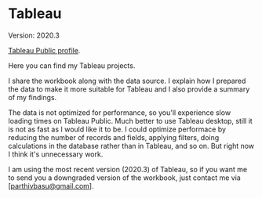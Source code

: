 # Tableau 

Version: 2020.3

[Tableau Public profile](https://public.tableau.com/profile/parthivbasu).

Here you can find my Tableau projects.

I share the workbook along with the data source. I explain how I prepared the data to make it more suitable for Tableau and I also provide a summary of my findings.

The data is not optimized for performance, so you'll experience slow loading times on Tableau Public. Much better to use Tableau desktop, still it is not as fast as I would like it to be. I could optimize performace by reducing the number of records and fields, applying filters, doing calculations in the database rather than in Tableau, and so on. But right now I think it's unnecessary work.

I am using the most recent version (2020.3) of Tableau, so if you want me to send you a downgraded version of the workbook, just contact me via [parthivbasu@gmail.com].

